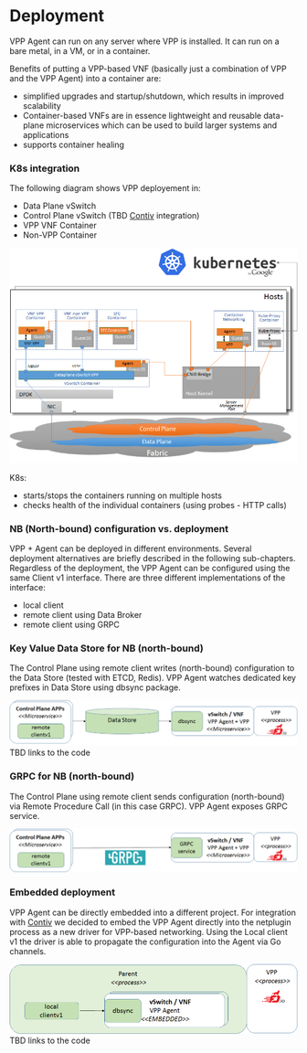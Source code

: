 # Deployment

VPP Agent can run on any server where VPP is installed. It can run
on a bare metal, in a VM, or in a container.
 
Benefits of putting a VPP-based VNF (basically just a combination of VPP
and the VPP Agent) into a container are:
 * simplified upgrades and startup/shutdown, which results in improved
   scalability
 * Container-based VNFs are in essence lightweight and reusable
   data-plane microservices which can be used to build larger systems
   and applications
 * supports container healing 
 
### K8s integration
The following diagram shows VPP deployement in:
- Data Plane vSwitch
- Control Plane vSwitch (TBD [Contiv](http://contiv.github.io/) integration)
- VPP VNF Container
- Non-VPP Container

![K8s integration](../img/intro/k8s_deployment.png "VPP Agent - K8s integration")

K8s:
- starts/stops the containers running on multiple hosts
- checks health of the individual containers (using probes - HTTP calls)

### NB (North-bound) configuration vs. deployment
VPP + Agent can be deployed in different environments. Several deployment 
alternatives are briefly described in the following sub-chapters.
Regardless of the deployment, the VPP Agent can be configured using
the same Client v1 interface. There are three different implementations
of the interface:
 - local client
 - remote client using Data Broker
 - remote client using GRPC

### Key Value Data Store for NB (north-bound)
The Control Plane using remote client writes (north-bound) configuration
to the Data Store (tested with ETCD, Redis). VPP Agent watches dedicated
key prefixes in Data Store using dbsync package.

![deployment with data store](../img/intro/deployment_with_data_store.png)
TBD links to the code

### GRPC for NB (north-bound)
The Control Plane using remote client sends configuration (north-bound)
via Remote Procedure Call (in this case GRPC). VPP Agent exposes GRPC
service.

![grpc northbound](../img/intro/deployment_nb_grpc.png)

### Embedded deployment
VPP Agent can be directly embedded into a different project.
For integration with [Contiv](http://contiv.github.io/) we decided to
embed the VPP Agent directly into the netplugin process as a new driver
for VPP-based networking. Using the Local client v1 the driver is able
to propagate the configuration into the Agent via Go channels.

![embeded deployment](../img/intro/deployment_embeded.png)
TBD links to the code